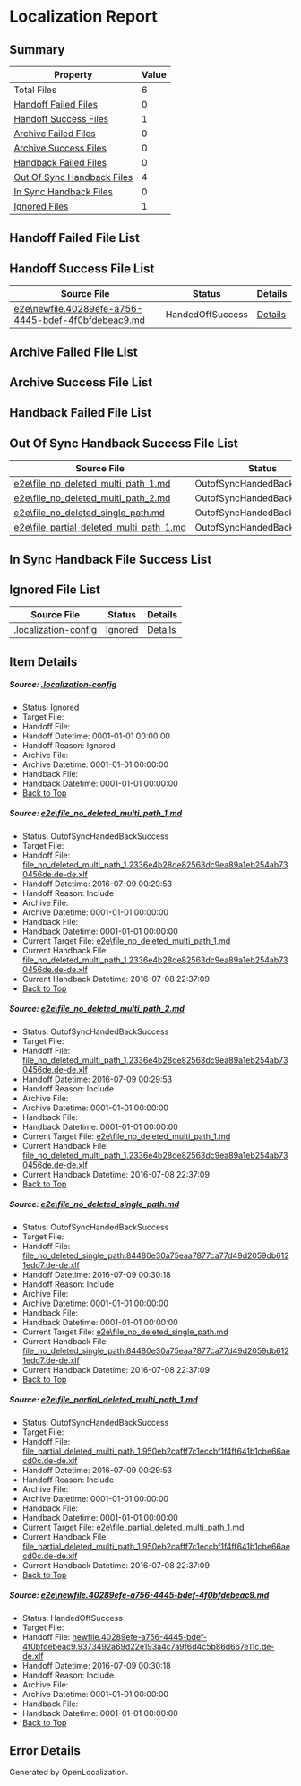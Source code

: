 # <a name='report-top'></a> Localization Report

## Summary
 Property | Value 
 -------- | ----- 
 Total Files | 6
[ Handoff Failed Files ](#handoff-failed-list)| 0
[ Handoff Success Files ](#handoff-success-list)| 1
[ Archive Failed Files ](#archive-failed-list)| 0
[ Archive Success Files ](#archive-success-list)| 0
[ Handback Failed Files ](#handback-failed-list)| 0
[ Out Of Sync Handback Files ](#outofsync-handback-success-list)| 4
[ In Sync Handback Files ](#insync-handback-success-list)| 0
[ Ignored Files ](#ignored-list)| 1

## <a name='handoff-failed-list'></a> Handoff Failed File List

## <a name='handoff-success-list'></a> Handoff Success File List
 Source File | Status | Details 
 ----------- | ------ | ------- 
 [e2e\newfile.40289efe-a756-4445-bdef-4f0bfdebeac9.md](https://github.com/OpenLocalizationTestOrg/oltest/blob/204120b86bae92cd8cd28221c18d8ce07f333b29/e2e/newfile.40289efe-a756-4445-bdef-4f0bfdebeac9.md) | HandedOffSuccess | [Details](#869f13a044ef3bacea02cafc06325449e87aaef25)

## <a name='archive-failed-list'></a> Archive Failed File List

## <a name='archive-success-list'></a> Archive Success File List

## <a name='handback-failed-list'></a> Handback Failed File List

## <a name='outofsync-handback-success-list'></a> Out Of Sync Handback Success File List
 Source File | Status | Details 
 ----------- | ------ | ------- 
 [e2e\file_no_deleted_multi_path_1.md](https://github.com/OpenLocalizationTestOrg/oltest/blob/37114e0bcba411ccf4b6bb2f64f5c5c040e2429a/e2e/file_no_deleted_multi_path_1.md) | OutofSyncHandedBackSuccess | [Details](#30dcd625bb61a5c33892db8ad6f904d11ada4af41)
 [e2e\file_no_deleted_multi_path_2.md](https://github.com/OpenLocalizationTestOrg/oltest/blob/204120b86bae92cd8cd28221c18d8ce07f333b29/e2e/file_no_deleted_multi_path_2.md) | OutofSyncHandedBackSuccess | [Details](#30dcd625bb61a5c33892db8ad6f904d11ada4af42)
 [e2e\file_no_deleted_single_path.md](https://github.com/OpenLocalizationTestOrg/oltest/blob/204120b86bae92cd8cd28221c18d8ce07f333b29/e2e/file_no_deleted_single_path.md) | OutofSyncHandedBackSuccess | [Details](#91394400473f5ceb45acaae55d54d100b64205e63)
 [e2e\file_partial_deleted_multi_path_1.md](https://github.com/OpenLocalizationTestOrg/oltest/blob/37114e0bcba411ccf4b6bb2f64f5c5c040e2429a/e2e/file_partial_deleted_multi_path_1.md) | OutofSyncHandedBackSuccess | [Details](#78de44594e8422f85e5a879234c6a27f0bb4fc7c4)

## <a name='insync-handback-success-list'></a> In Sync Handback File Success List

## <a name='ignored-list'></a> Ignored File List
 Source File | Status | Details 
 ----------- | ------ | ------- 
 [.localization-config](https://github.com/OpenLocalizationTestOrg/oltest/blob/204120b86bae92cd8cd28221c18d8ce07f333b29/.localization-config) | Ignored | [Details](#3d4f252ac210baf56311d7e97dcc2db10974dbd20)

## Item Details
##### <a name='3d4f252ac210baf56311d7e97dcc2db10974dbd20'></a> Source: [.localization-config](https://github.com/OpenLocalizationTestOrg/oltest/blob/204120b86bae92cd8cd28221c18d8ce07f333b29/.localization-config)
* Status: Ignored
* Target File: 
* Handoff File: 
* Handoff Datetime: 0001-01-01 00:00:00
* Handoff Reason: Ignored
* Archive File: 
* Archive Datetime: 0001-01-01 00:00:00
* Handback File: 
* Handback Datetime: 0001-01-01 00:00:00
* [Back to Top](#report-top)

##### <a name='30dcd625bb61a5c33892db8ad6f904d11ada4af41'></a> Source: [e2e\file_no_deleted_multi_path_1.md](https://github.com/OpenLocalizationTestOrg/oltest/blob/37114e0bcba411ccf4b6bb2f64f5c5c040e2429a/e2e/file_no_deleted_multi_path_1.md)
* Status: OutofSyncHandedBackSuccess
* Target File: 
* Handoff File: [file_no_deleted_multi_path_1.2336e4b28de82563dc9ea89a1eb254ab730456de.de-de.xlf](https://github.com/OpenLocalizationTestOrg/olhandoff-e2e/blob/be43096ca5fe027f5b40e8431b481364aa036e85/ol-handoff/OpenLocalizationTestOrg/oltest-dede-fly/ci/mt/file_no_deleted_multi_path_1.2336e4b28de82563dc9ea89a1eb254ab730456de.de-de.xlf)
* Handoff Datetime: 2016-07-09 00:29:53
* Handoff Reason: Include
* Archive File: 
* Archive Datetime: 0001-01-01 00:00:00
* Handback File: 
* Handback Datetime: 0001-01-01 00:00:00
* Current Target File: [e2e\file_no_deleted_multi_path_1.md](https://github.com/OpenLocalizationTestOrg/oltest-dede-fly/blob/d08aa55939c599d53fcb6ff240d94eeff81e7c1f/e2e/file_no_deleted_multi_path_1.md)
* Current Handback File: [file_no_deleted_multi_path_1.2336e4b28de82563dc9ea89a1eb254ab730456de.de-de.xlf](https://github.com/OpenLocalizationTestOrg/olhandback-e2e/blob/6e209c32c5dc35b2f657c7665ec554af18f90ffc/ol-handback/OpenLocalizationTestOrg/oltest-dede-fly/ci/mt/file_no_deleted_multi_path_1.2336e4b28de82563dc9ea89a1eb254ab730456de.de-de.xlf)
* Current Handback Datetime: 2016-07-08 22:37:09
* [Back to Top](#report-top)

##### <a name='30dcd625bb61a5c33892db8ad6f904d11ada4af42'></a> Source: [e2e\file_no_deleted_multi_path_2.md](https://github.com/OpenLocalizationTestOrg/oltest/blob/204120b86bae92cd8cd28221c18d8ce07f333b29/e2e/file_no_deleted_multi_path_2.md)
* Status: OutofSyncHandedBackSuccess
* Target File: 
* Handoff File: [file_no_deleted_multi_path_1.2336e4b28de82563dc9ea89a1eb254ab730456de.de-de.xlf](https://github.com/OpenLocalizationTestOrg/olhandoff-e2e/blob/be43096ca5fe027f5b40e8431b481364aa036e85/ol-handoff/OpenLocalizationTestOrg/oltest-dede-fly/ci/mt/file_no_deleted_multi_path_1.2336e4b28de82563dc9ea89a1eb254ab730456de.de-de.xlf)
* Handoff Datetime: 2016-07-09 00:29:53
* Handoff Reason: Include
* Archive File: 
* Archive Datetime: 0001-01-01 00:00:00
* Handback File: 
* Handback Datetime: 0001-01-01 00:00:00
* Current Target File: [e2e\file_no_deleted_multi_path_1.md](https://github.com/OpenLocalizationTestOrg/oltest-dede-fly/blob/d08aa55939c599d53fcb6ff240d94eeff81e7c1f/e2e/file_no_deleted_multi_path_1.md)
* Current Handback File: [file_no_deleted_multi_path_1.2336e4b28de82563dc9ea89a1eb254ab730456de.de-de.xlf](https://github.com/OpenLocalizationTestOrg/olhandback-e2e/blob/6e209c32c5dc35b2f657c7665ec554af18f90ffc/ol-handback/OpenLocalizationTestOrg/oltest-dede-fly/ci/mt/file_no_deleted_multi_path_1.2336e4b28de82563dc9ea89a1eb254ab730456de.de-de.xlf)
* Current Handback Datetime: 2016-07-08 22:37:09
* [Back to Top](#report-top)

##### <a name='91394400473f5ceb45acaae55d54d100b64205e63'></a> Source: [e2e\file_no_deleted_single_path.md](https://github.com/OpenLocalizationTestOrg/oltest/blob/204120b86bae92cd8cd28221c18d8ce07f333b29/e2e/file_no_deleted_single_path.md)
* Status: OutofSyncHandedBackSuccess
* Target File: 
* Handoff File: [file_no_deleted_single_path.84480e30a75eaa7877ca77d49d2059db6121edd7.de-de.xlf](https://github.com/OpenLocalizationTestOrg/olhandoff-e2e/blob/36aeddb76e762c8c69b7ff31b7100baa4f6dcc87/ol-handoff/OpenLocalizationTestOrg/oltest-dede-fly/ci/mt/file_no_deleted_single_path.84480e30a75eaa7877ca77d49d2059db6121edd7.de-de.xlf)
* Handoff Datetime: 2016-07-09 00:30:18
* Handoff Reason: Include
* Archive File: 
* Archive Datetime: 0001-01-01 00:00:00
* Handback File: 
* Handback Datetime: 0001-01-01 00:00:00
* Current Target File: [e2e\file_no_deleted_single_path.md](https://github.com/OpenLocalizationTestOrg/oltest-dede-fly/blob/d08aa55939c599d53fcb6ff240d94eeff81e7c1f/e2e/file_no_deleted_single_path.md)
* Current Handback File: [file_no_deleted_single_path.84480e30a75eaa7877ca77d49d2059db6121edd7.de-de.xlf](https://github.com/OpenLocalizationTestOrg/olhandback-e2e/blob/6e209c32c5dc35b2f657c7665ec554af18f90ffc/ol-handback/OpenLocalizationTestOrg/oltest-dede-fly/ci/mt/file_no_deleted_single_path.84480e30a75eaa7877ca77d49d2059db6121edd7.de-de.xlf)
* Current Handback Datetime: 2016-07-08 22:37:09
* [Back to Top](#report-top)

##### <a name='78de44594e8422f85e5a879234c6a27f0bb4fc7c4'></a> Source: [e2e\file_partial_deleted_multi_path_1.md](https://github.com/OpenLocalizationTestOrg/oltest/blob/37114e0bcba411ccf4b6bb2f64f5c5c040e2429a/e2e/file_partial_deleted_multi_path_1.md)
* Status: OutofSyncHandedBackSuccess
* Target File: 
* Handoff File: [file_partial_deleted_multi_path_1.950eb2cafff7c1eccbf1f4ff641b1cbe66aecd0c.de-de.xlf](https://github.com/OpenLocalizationTestOrg/olhandoff-e2e/blob/be43096ca5fe027f5b40e8431b481364aa036e85/ol-handoff/OpenLocalizationTestOrg/oltest-dede-fly/ci/mt/file_partial_deleted_multi_path_1.950eb2cafff7c1eccbf1f4ff641b1cbe66aecd0c.de-de.xlf)
* Handoff Datetime: 2016-07-09 00:29:53
* Handoff Reason: Include
* Archive File: 
* Archive Datetime: 0001-01-01 00:00:00
* Handback File: 
* Handback Datetime: 0001-01-01 00:00:00
* Current Target File: [e2e\file_partial_deleted_multi_path_1.md](https://github.com/OpenLocalizationTestOrg/oltest-dede-fly/blob/d08aa55939c599d53fcb6ff240d94eeff81e7c1f/e2e/file_partial_deleted_multi_path_1.md)
* Current Handback File: [file_partial_deleted_multi_path_1.950eb2cafff7c1eccbf1f4ff641b1cbe66aecd0c.de-de.xlf](https://github.com/OpenLocalizationTestOrg/olhandback-e2e/blob/6e209c32c5dc35b2f657c7665ec554af18f90ffc/ol-handback/OpenLocalizationTestOrg/oltest-dede-fly/ci/mt/file_partial_deleted_multi_path_1.950eb2cafff7c1eccbf1f4ff641b1cbe66aecd0c.de-de.xlf)
* Current Handback Datetime: 2016-07-08 22:37:09
* [Back to Top](#report-top)

##### <a name='869f13a044ef3bacea02cafc06325449e87aaef25'></a> Source: [e2e\newfile.40289efe-a756-4445-bdef-4f0bfdebeac9.md](https://github.com/OpenLocalizationTestOrg/oltest/blob/204120b86bae92cd8cd28221c18d8ce07f333b29/e2e/newfile.40289efe-a756-4445-bdef-4f0bfdebeac9.md)
* Status: HandedOffSuccess
* Target File: 
* Handoff File: [newfile.40289efe-a756-4445-bdef-4f0bfdebeac9.9373492a69d22e193a4c7a9f6d4c5b86d667e11c.de-de.xlf](https://github.com/OpenLocalizationTestOrg/olhandoff-e2e/blob/36aeddb76e762c8c69b7ff31b7100baa4f6dcc87/ol-handoff/OpenLocalizationTestOrg/oltest-dede-fly/ci/mt/newfile.40289efe-a756-4445-bdef-4f0bfdebeac9.9373492a69d22e193a4c7a9f6d4c5b86d667e11c.de-de.xlf)
* Handoff Datetime: 2016-07-09 00:30:18
* Handoff Reason: Include
* Archive File: 
* Archive Datetime: 0001-01-01 00:00:00
* Handback File: 
* Handback Datetime: 0001-01-01 00:00:00
* [Back to Top](#report-top)


## Error Details

Generated by OpenLocalization.
